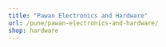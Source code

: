 ```yaml
---
title: "Pawan Electronics and Hardware"
url: /pune/pawan-electronics-and-hardware/
shop: hardware
---
```

